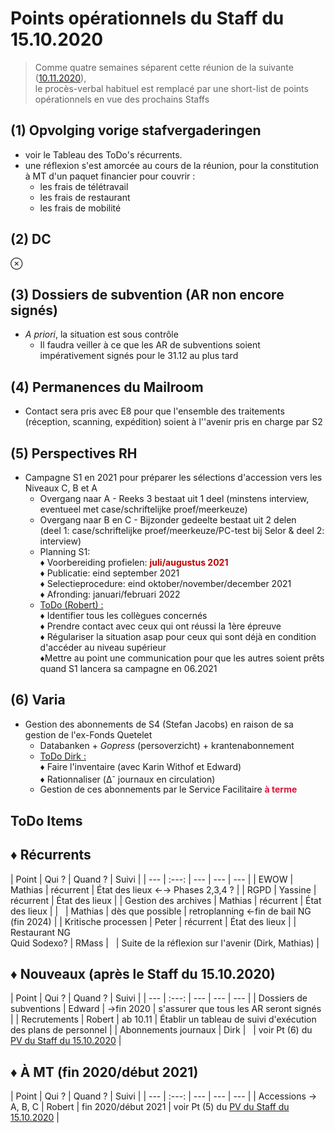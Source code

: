 <link rel="stylesheet" href="https://newdevprojects.github.io/S2/S2.css">
<link rel="stylesheet" href="S2.css">

# Points opérationnels du Staff du 15.10.2020

> Comme quatre semaines séparent cette réunion de la suivante ([10.11.2020](https://newdevprojects.github.io/S2/Staff_20201110/20201110_Staff_Agenda.html)),<br>le procès-verbal habituel est remplacé par une short-list de points opérationnels en vue des prochains Staffs

## (1) Opvolging vorige stafvergaderingen

* voir le Tableau des ToDo's récurrents.
* une réflexion s'est amorcée au cours de la réunion, pour la constitution à MT d'un paquet financier pour couvrir :
    * les frais de télétravail
    * les frais de restaurant
    * les frais de mobilité

## (2) DC

&otimes;

## (3) Dossiers de subvention (AR non encore signés)

* *A priori*, la situation est sous contrôle
    * Il faudra veiller à ce que les AR de subventions soient impérativement signés pour le 31.12 au plus tard

## (4) Permanences du Mailroom

* Contact sera pris avec E8 pour que l'ensemble des traitements (réception, scanning, expédition) soient à l''avenir pris en charge par S2

## (5) Perspectives RH

* Campagne S1 en 2021 pour préparer les sélections d'accession vers les Niveaux C, B et A
    * Overgang naar A - Reeks 3 bestaat uit 1 deel (minstens interview, eventueel met
case/schriftelijke proef/meerkeuze)
    * Overgang naar B en C - Bijzonder gedeelte bestaat uit 2 delen<br>(deel 1:
case/schriftelijke proef/meerkeuze/PC-test bij Selor & deel 2: interview)
    * Planning S1:<br>&#9830; Voorbereiding profielen: <font color="crison"><b>juli/augustus 2021</b></font><br>&#9830; Publicatie: eind september 2021<br>&#9830; Selectieprocedure: eind oktober/november/december 2021<br>&#9830; Afronding: januari/februari 2022
    * <u>ToDo (Robert) :</u><br>&#9830; Identifier tous les collègues concernés<br>&#9830; Prendre contact avec ceux qui ont réussi la 1ère épreuve<br>&#9830; Régulariser la situation asap pour ceux qui sont déjà en condition d'accéder au niveau supérieur<br>&#9830;Mettre au point une communication pour que les autres soient prêts quand S1 lancera sa campagne en 06.2021

## (6) Varia

* Gestion des abonnements de S4 (Stefan Jacobs) en raison de sa gestion de l'ex-Fonds Quetelet
    * Databanken + *Gopress* (persoverzicht) + krantenabonnement
    * <u>ToDo Dirk :</u><br>&#9830; Faire l'inventaire (avec Karin Withof et Edward)<br>&#9830; Rationnaliser (&Delta;<sup>-</sup>  journaux en circulation)
    * Gestion de ces abonnements par le Service Facilitaire <font color="crimson"><b>à terme</b></font>


## ToDo Items

## &#9830; Récurrents

| Point | Qui ? | Quand ? | Suivi |
| --- | :---: | --- | --- | --- |
| EWOW | Mathias | récurrent | &Eacute;tat des lieux &#8592;&#8594; Phases 2,3,4 ? |
| RGPD | Yassine | récurrent | &Eacute;tat des lieux |
| Gestion des archives | Mathias | récurrent | &Eacute;tat des lieux |
| &nbsp; | Mathias | dès que possible | retroplanning &#8592;fin de bail NG (fin 2024) |
| Kritische processen | Peter | récurrent | &Eacute;tat des lieux |
| Restaurant NG<br>Quid Sodexo? | RMass | &nbsp; | Suite de la réflexion sur l'avenir (Dirk, Mathias) |

## &#9830; Nouveaux (après le Staff du 15.10.2020)

| Point | Qui ? | Quand ? | Suivi |
| --- | :---: | --- | --- | --- |
| Dossiers de subventions | Edward | &#8594;fin 2020 | s'assurer que tous les AR seront signés |
| Recrutements | Robert | ab 10.11 | &Eacute;tablir un tableau de suivi d'exécution des plans de personnel |
| Abonnements journaux | Dirk | &nbsp; | voir Pt (6) du [PV du Staff du 15.10.2020](https://newdevprojects.github.io/S2/Staff_20201015/20201015_Staff_PV.html#6-varia) |

## &#9830; &Agrave; MT (fin 2020/début 2021)

| Point | Qui ? | Quand ? | Suivi |
| --- | :---: | --- | --- | --- |
| Accessions &#8594; A, B, C | Robert | fin 2020/début 2021 | voir Pt (5) du [PV du Staff du 15.10.2020](https://newdevprojects.github.io/S2/Staff_20201015/20201015_Staff_PV.html#5-perspectives-rh) |

